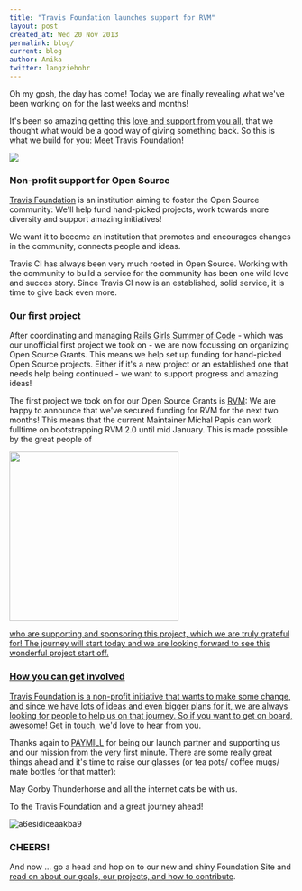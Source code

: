 ```yaml
---
title: "Travis Foundation launches support for RVM"
layout: post
created_at: Wed 20 Nov 2013
permalink: blog/
current: blog
author: Anika
twitter: langziehohr
---
```

Oh my gosh, the day has come! Today we are finally revealing what we've been
working on for the last weeks and months!

It's been so amazing getting this [love and support from you
all](love.travis-ci.org), that we thought what would be a good way of giving
something back. So this is what we build for you: Meet Travis Foundation!

![](https://f.cloud.github.com/assets/1711357/1578037/5ead41b2-5174-11e3-96e1-7e9dae8580b2.png)


### Non-profit support for Open Source

[Travis Foundation](foundation.travis-ci.org) is an institution aiming to
foster the Open Source community: We'll help fund hand-picked projects, work
towards more diversity and support amazing initiatives!

We want it to become an institution that promotes and encourages changes in the
community, connects people and ideas.

Travis CI has always been very much rooted in Open Source. Working with the
community to build a service for the community has been one wild love and
succes story. Since Travis CI now is an established, solid service, it is time
to give back even more.


### Our first project

After coordinating and managing [Rails Girls Summer of
Code](railsgirlssummerofcode.org) - which was our unofficial first project we
took on - we are now focussing on organizing Open Source Grants. This means we
help set up funding for hand-picked Open Source projects. Either if it's a new
project or an established one that needs help being continued - we want to
support progress and amazing ideas!

The first project we took on for our Open Source Grants is [RVM](rvm.io): We
are happy to announce that we've secured funding for RVM for the next two
months! This means that the current Maintainer Michal Papis can work fulltime
on bootstrapping RVM 2.0 until mid January. This is made possible by the great
people of

<a href="paymill.com"><img src="https://f.cloud.github.com/assets/1711357/1591306/6c7064c2-52a1-11e3-917d-9b3be5f40f83.png" width="300">

who are supporting and sponsoring this project, which we are truly grateful
for! The journey will start today and we are looking forward to see this
wonderful project start off.


### How you can get involved

Travis Foundation is a non-profit initiative that wants to make some change,
and since we have lots of ideas and even bigger plans for it, we are always
looking for people to help us on that journey. So if you want to get on board,
awesome! [Get in touch](mailto:Foundation@travis-ci.org), we'd love to hear
from you.

Thanks again to [PAYMILL](paymill.com) for being our launch partner and
supporting us and our mission from the very first minute. There are some really
great things ahead and it's time to raise our glasses (or tea pots/ coffee
mugs/ mate bottles for that matter):

May Gorby Thunderhorse and all the internet cats be with us.

To the Travis Foundation and a great journey ahead!

![a6esidiceaakba9](https://f.cloud.github.com/assets/1711357/1591368/28dae2b2-52a3-11e3-89fa-614f23997114.jpg)


### CHEERS!

And now ... go a head and hop on to our new and shiny Foundation Site and [read
on about our goals, our projects, and how to contribute](foundation.travis-ci.org).
